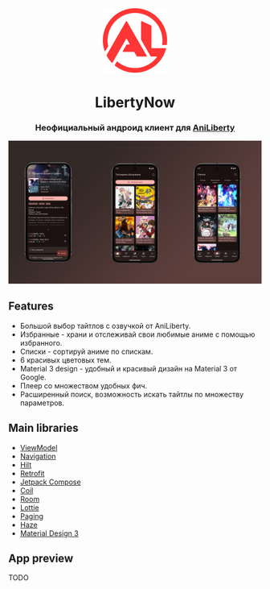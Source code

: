 <div align="center">

<img src="docs/app_icon.svg" width="128" height="128"/>

# LibertyNow

### Неофициальный андроид клиент для [AniLiberty](https://anilibria.top/)

<img src="docs/app_logo.png"/>

</div>

## Features
- Большой выбор тайтлов с озвучкой от AniLiberty.
- Избранные - храни и отслеживай свои любимые аниме с помощью избранного.
- Списки - сортируй аниме по спискам.
- 6 красивых цветовых тем.
- Material 3 design - удобный и красивый дизайн на Material 3 от Google.
- Плеер со множеством удобных фич.
- Расширенный поиск, возможность искать тайтлы по множеству параметров.
## Main libraries
- [ViewModel](https://developer.android.com/topic/libraries/architecture/viewmodel)
- [Navigation](https://developer.android.com/guide/navigation)
- [Hilt](https://developer.android.com/training/dependency-injection/hilt-android)
- [Retrofit](https://square.github.io/retrofit/)
- [Jetpack Compose](https://developer.android.com/compose)
- [Coil](https://coil-kt.github.io/coil/compose/)
- [Room](https://developer.android.com/reference/androidx/room/package-summary)
- [Lottie](https://github.com/airbnb/lottie/blob/master/android-compose.md)
- [Paging](https://developer.android.com/jetpack/androidx/releases/paging)
- [Haze](https://chrisbanes.github.io/haze/latest/)
- [Material Design 3](https://m3.material.io/)
## App preview
TODO